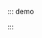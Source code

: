 ::: demo

<template>
  <lay-rate></lay-rate>
</template>

<script>
import { ref } from 'vue'

export default {
  setup() {

    return {
    }
  }
}
</script>

:::
